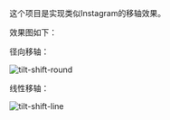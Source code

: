 这个项目是实现类似Instagram的移轴效果。

效果图如下：

径向移轴：

![tilt-shift-round](http://7xjvhq.com1.z0.glb.clouddn.com/tilt-shift-round-1.gif)

线性移轴：

![tilt-shift-line](http://7xjvhq.com1.z0.glb.clouddn.com/tilt-shift-line-1.gif)
